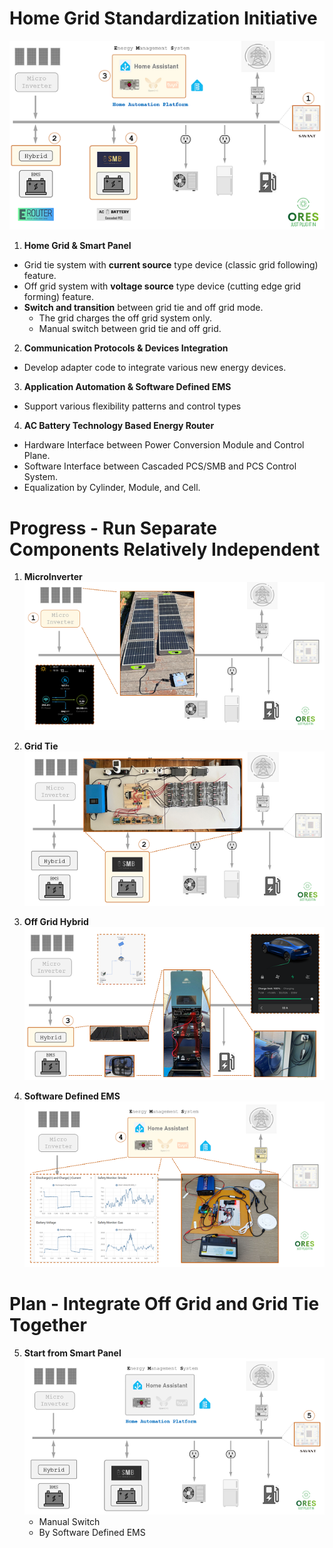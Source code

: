 # Home Grid Standardization Initiative

![Standardization](./images/HomeGrid_Standardization_Initiative.png)

1. **Home Grid & Smart Panel**
  - Grid tie system with **current source** type device (classic grid following) feature.
  - Off grid system with **voltage source** type device (cutting edge grid forming) feature.
  - **Switch and transition** between grid tie and off grid mode.
    - The grid charges the off grid system only.
    - Manual switch between grid tie and off grid.
 
2. **Communication Protocols & Devices Integration** 
 - Develop adapter code to integrate various new energy devices.
 
3. **Application Automation & Software Defined EMS**
  - Support various flexibility patterns and control types

4. **AC Battery Technology Based Energy Router** 
  - Hardware Interface between Power Conversion Module and Control Plane.
  - Software Interface between Cascaded PCS/SMB and PCS Control System.
  - Equalization by Cylinder, Module, and Cell.

# Progress - Run Separate Components Relatively Independent

1. **MicroInverter**
![MicroInverter](./images/HomeGrid_Standardization_Progress_1_MicroInverter.png)
  
2. **Grid Tie** 
![GridTie](./images/HomeGrid_Standardization_Progress_2_GridTie.png)
 
3. **Off Grid Hybrid**
![OffGrid](./images/HomeGrid_Standardization_Progress_3_OffGrid_Hybrid.png)

4. **Software Defined EMS** 
![EMS](./images/HomeGrid_Standardization_Progress_4_EMS.png)
  
# Plan - Integrate Off Grid and Grid Tie Together

5. **Start from Smart Panel**
![Smart Panel](./images/HomeGrid_Standardization_Plan_5_SmartPanel.png)
   - Manual Switch
   - By Software Defined EMS
